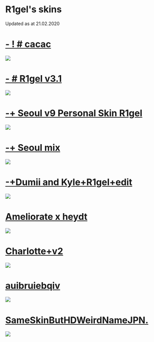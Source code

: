 # R1gel's skins

Updated as at 21.02.2020  

# [- ! # cacac](https://rigel.s-ul.eu/6TIyxWTj)
![](https://i.imgur.com/7wRnK30.jpg)

# [- # R1gel v3.1](https://rigel.s-ul.eu/cfSxmgTR)
![](https://rigel.s-ul.eu/4ZBds3yb)

# [-+ Seoul v9 Personal Skin R1gel](https://rigel.s-ul.eu/2YvW7GN9)
![](https://i.imgur.com/m3WijFj.jpg)

# [-+ Seoul mix](https://rigel.s-ul.eu/XIaauskd)
![](https://rigel.s-ul.eu/I4FhfbHh)

# [-+Dumii and Kyle+R1gel+edit](https://rigel.s-ul.eu/b8gH6cjR)
![](https://rigel.s-ul.eu/D2J9NgIk)

# [Ameliorate x heydt](https://rigel.s-ul.eu/toTfZtxh)
![](https://i.imgur.com/6HMcbEU.jpg)

# [Charlotte+v2](https://rigel.s-ul.eu/Yn7fCxdM)
![](https://i.imgur.com/EXK3k3l.jpg)

# [auibruiebqiv](https://rigel.s-ul.eu/0BgXBPY0)
![](https://rigel.s-ul.eu/M9x29Dwf)

# [SameSkinButHDWeirdNameJPN.](https://rigel.s-ul.eu/83DaxCOy)
![](https://i.imgur.com/MK7Nebw.jpg)
